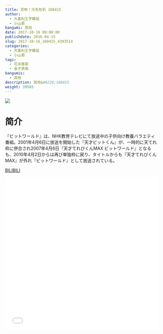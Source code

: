 ```yaml
---
title: 恐怖！乌冬危机 160415
author: 
  - 大喜利王字幕组
  - 小山君
bangumi: 其他
date: 2017-10-16 00:00:00
publishdate: 2016-04-15
slug: 2017-10-16_160415_4383514
categories: 
  - 大喜利王字幕组
  - 小山君
tags: 
  - 花泽香菜
  - 金子贵俊
bangumis: 
  - 其他
description: 其他&#8226;160415
weight: 39585
---
```


![](https://i.imgur.com/m8nFpVU.jpg)

# 简介  
『ビットワールド』は、NHK教育テレビにて放送中の子供向け教養バラエティ番組。2001年4月6日に放送を開始した『天才ビットくん』が、一時的に天てれ枠に併合され2007年4月6日『天才てれびくんMAX ビットワールド』となるも、2010年4月2日からは再び単独枠に戻り、タイトルからも『天才てれびくんMAX』が外れ『ビットワールド』として放送されている。

  [BILIBILI](https://www.bilibili.com/video/av4383514/)


  <iframe src="//www.bilibili.com/html/html5player.html?cid=7097085&aid=4383514" width="100%" height="500" frameborder="0" allowfullscreen="allowfullscreen"></iframe>
